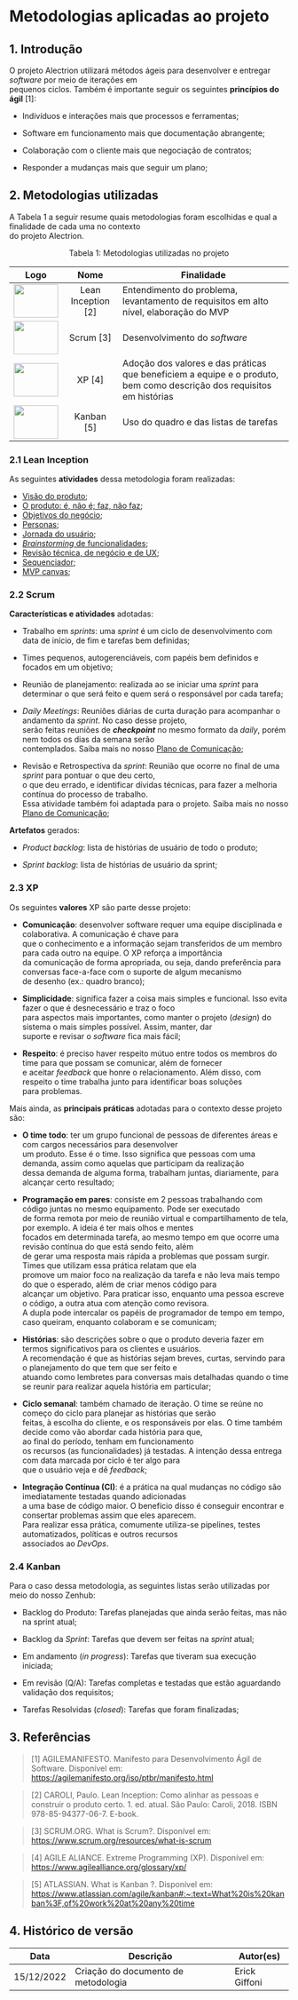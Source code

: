 # Metodologias aplicadas ao projeto


## 1. Introdução

O projeto Alectrion utilizará métodos ágeis para desenvolver e entregar _software_ por meio de iterações em<br>
pequenos ciclos. Também é importante seguir os seguintes **princípios do ágil** [1]:

- Indivíduos e interações mais que processos e ferramentas;

- Software em funcionamento mais que documentação abrangente;

- Colaboração com o cliente mais que negociação de contratos;

- Responder a mudanças mais que seguir um plano;

## 2. Metodologias utilizadas

A Tabela 1 a seguir resume quais metodologias foram escolhidas e qual a finalidade de cada uma no contexto<br>
do projeto Alectrion.

<figcaption align='center'>
   Tabela 1: Metodologias utilizadas no projeto
   <br>
</figcaption>

|**Logo**|**Nome**|**Finalidade**|
|--------|:-------------:|--------------------|
|<img src="assets/logos/lean-inception.jpg" width="80px" height="60px">|Lean Inception [2]|Entendimento do problema, levantamento de requisitos em alto nível, elaboração do MVP|
|<img src="assets/logos/scrum.png" width="80px" height="60px">|Scrum [3]|Desenvolvimento do _software_|
|<img src="assets/logos/xp.jpg" width="80px" height="60px">|XP [4]|Adoção dos valores e das práticas que beneficiem a equipe e o produto, bem como descrição dos requisitos em histórias|
|<img src="assets/logos/kanban.png" width="80px" height="60px">|Kanban [5]|Uso do quadro e das listas de tarefas|

### 2.1 Lean Inception

As seguintes **atividades** dessa metodologia foram realizadas:

- [Visão do produto](../Leaninception/visao-do-produto.md);
- [O produto: é, não é; faz, não faz](../Leaninception/e-naoe-faz-naofaz.md);
- [Objetivos do negócio](../Leaninception/objetivos.md);
- [Personas](../Leaninception/personas.md);
- [Jornada do usuário](../Leaninception/jornadas.md);
- [_Brainstorming_ de funcionalidades](../Leaninception/brainstorm.md);
- [Revisão técnica, de negócio e de UX](../Leaninception/revisao-tecnica.md);
- [Sequenciador](../Leaninception/sequenciador.md);
- [MVP canvas](../Leaninception/mvp.md);

### 2.2 Scrum

**Características e atividades** adotadas:

- Trabalho em _sprints_: uma _sprint_ é um ciclo de desenvolvimento com data de início, de fim e tarefas bem definidas;

- Times pequenos, autogerenciáveis, com papéis bem definidos e focados em um objetivo;

- Reunião de planejamento: realizada ao se iniciar uma _sprint_ para determinar o que será feito e quem será o responsável por cada tarefa;

- _Daily Meetings_: Reuniões diárias de curta duração para acompanhar o andamento da _sprint_. No caso desse projeto,<br>
serão feitas reuniões de **_checkpoint_** no mesmo formato da _daily_, porém nem todos os dias da semana serão<br>
contemplados. Saiba mais no nosso [Plano de Comunicação](../Planejamento/comunicacao.md);

- Revisão e Retrospectiva da _sprint_: Reunião que ocorre no final de uma _sprint_ para pontuar o que deu certo,<br>
o que deu errado, e identificar dívidas técnicas, para fazer a melhoria contínua do processo de trabalho.<br>
Essa atividade também foi adaptada para o projeto. Saiba mais no nosso [Plano de Comunicação](../Planejamento/comunicacao.md);

**Artefatos** gerados:

- _Product backlog_: lista de histórias de usuário de todo o produto;

- _Sprint backlog_: lista de histórias de usuário da  sprint;

### 2.3 XP

Os seguintes **valores** XP são parte desse projeto:

- **Comunicação**: desenvolver software requer uma equipe disciplinada e colaborativa. A comunicação é chave para <br>
que o conhecimento e a informação sejam transferidos de um membro para cada outro na equipe. O XP reforça a importância <br>
da comunicação de forma apropriada, ou seja, dando preferência para conversas face-a-face com o suporte de algum mecanismo <br>
de desenho (ex.: quadro branco);

- **Simplicidade**: significa fazer a coisa mais simples e funcional. Isso evita fazer o que é desnecessário e traz o foco <br>
para aspectos mais importantes, como manter o projeto (_design_) do sistema o mais simples possível. Assim, manter, dar <br>
suporte e revisar o _software_ fica mais fácil;

- **Respeito**: é preciso haver respeito mútuo entre todos os membros do time para que possam se comunicar, além de fornecer <br>
e aceitar _feedback_ que honre o relacionamento. Além disso, com respeito o time trabalha junto para identificar boas soluções<br>
para problemas.

Mais ainda, as **principais práticas** adotadas para o contexto desse projeto são:

- **O time todo**: ter um grupo funcional de pessoas de diferentes áreas e com cargos necessários para desenvolver <br>
um produto. Esse é o time. Isso significa que pessoas com uma demanda, assim como aquelas que participam da realização <br>
dessa demanda de alguma forma, trabalham juntas, diariamente, para alcançar certo resultado;

- **Programação em pares**: consiste em 2 pessoas trabalhando com código juntas no mesmo equipamento. Pode ser executado <br>
de forma remota por meio de reunião virtual e compartilhamento de tela, por exemplo. A ideia é ter mais olhos e mentes <br>
focados em determinada tarefa, ao mesmo tempo em que ocorre uma revisão contínua do que está sendo feito, além <br>
de gerar uma resposta mais rápida a problemas que possam surgir. Times que utilizam essa prática relatam que ela <br>
promove um maior foco na realização da tarefa e não leva mais tempo do que o esperado, além de criar menos código para <br>
alcançar um objetivo. Para praticar isso, enquanto uma pessoa escreve o código, a outra atua com atenção como revisora. <br>
A dupla pode intercalar os papéis de programador de tempo em tempo, caso queiram, enquanto colaboram e se comunicam;

- **Histórias**: são descrições sobre o que o produto deveria fazer em termos significativos para os clientes e usuários. <br>
A recomendação é que as histórias sejam breves, curtas, servindo para o planejamento do que tem que ser feito e <br>
atuando como lembretes para conversas mais detalhadas quando o time se reunir para realizar aquela história em particular;

- **Ciclo semanal**: também chamado de iteração. O time se reúne no começo do ciclo para planejar as histórias que serão <br>
feitas, à escolha do cliente, e os responsáveis por elas. O time também decide como vão abordar cada história para que, <br>
ao final do período, tenham em funcionamento <br>
os recursos (as funcionalidades) já testadas. A intenção dessa entrega com data marcada por ciclo é ter algo para <br>
que o usuário veja e dê _feedback_;

- **Integração Contínua (CI)**: é a prática na qual mudanças no código são imediatamente testadas quando adicionadas <br>
a uma base de código maior. O benefício disso é conseguir encontrar e consertar problemas assim que eles aparecem. <br>
Para realizar essa prática, comumente utiliza-se pipelines, testes automatizados, políticas e outros recursos <br>
associados ao _DevOps_.

### 2.4 Kanban

Para o caso dessa metodologia, as seguintes listas serão utilizadas por meio do nosso Zenhub:

* Backlog do Produto: Tarefas planejadas que ainda serão feitas, mas não na sprint atual;

* Backlog da _Sprint_: Tarefas que devem ser feitas na _sprint_ atual;

* Em andamento (_in progress_): Tarefas que tiveram sua execução iniciada;

* Em revisão (Q/A): Tarefas completas e testadas que estão aguardando validação dos requisitos;

* Tarefas Resolvidas (_closed_): Tarefas que foram finalizadas;

## 3. Referências

> [1] AGILEMANIFESTO. Manifesto para Desenvolvimento Ágil de Software. Disponível em: https://agilemanifesto.org/iso/ptbr/manifesto.html

> [2] CAROLI, Paulo. Lean Inception: Como alinhar as pessoas e construir o produto certo. 1. ed. atual. São Paulo: Caroli, 2018. ISBN 978-85-94377-06-7. E-book.

> [3] SCRUM.ORG. What is Scrum?. Disponível em: https://www.scrum.org/resources/what-is-scrum

> [4] AGILE ALIANCE. Extreme Programming (XP). Disponível em: https://www.agilealliance.org/glossary/xp/

> [5] ATLASSIAN. What is Kanban ?. Disponível em: https://www.atlassian.com/agile/kanban#:~:text=What%20is%20kanban%3F,of%20work%20at%20any%20time

## 4. Histórico de versão

|**Data**|**Descrição**|**Autor(es)**|
|--------|-------------|--------------|
|15/12/2022| Criação do documento de metodologia | Erick Giffoni |
